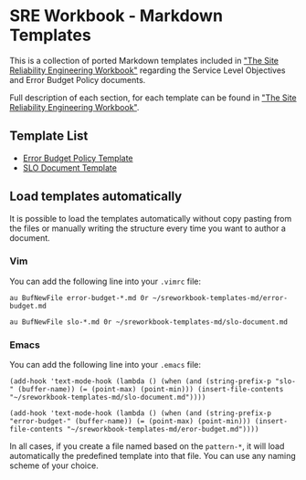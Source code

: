 # SRE Workbook - Markdown Templates

This is a collection of ported Markdown templates included in ["The Site Reliability Engineering Workbook"](https://landing.google.com/sre/book.html) regarding the Service Level Objectives and Error Budget Policy documents.

Full description of each section, for each template can be found in ["The Site Reliability Engineering Workbook"](https://landing.google.com/sre/book.html).

## Template List
* [Error Budget Policy Template](error-budget.md)
* [SLO Document Template](slo-document.md)

## Load templates automatically

It is possible to load the templates automatically without copy pasting from the files or manually writing the structure every time you want to author a document.

### Vim
You can add the following line into your `.vimrc` file:

    au BufNewFile error-budget-*.md 0r ~/sreworkbook-templates-md/error-budget.md

    au BufNewFile slo-*.md 0r ~/sreworkbook-templates-md/slo-document.md

### Emacs
You can add the following line into your `.emacs` file:

    (add-hook 'text-mode-hook (lambda () (when (and (string-prefix-p "slo-" (buffer-name)) (= (point-max) (point-min))) (insert-file-contents "~/sreworkbook-templates-md/slo-document.md"))))

    (add-hook 'text-mode-hook (lambda () (when (and (string-prefix-p "error-budget-" (buffer-name)) (= (point-max) (point-min))) (insert-file-contents "~/sreworkbook-templates-md/eror-budget.md"))))

In all cases, if you create a file named based on the `pattern-*`, it will load automatically the predefined template into that file. You can use any naming scheme of your choice.
